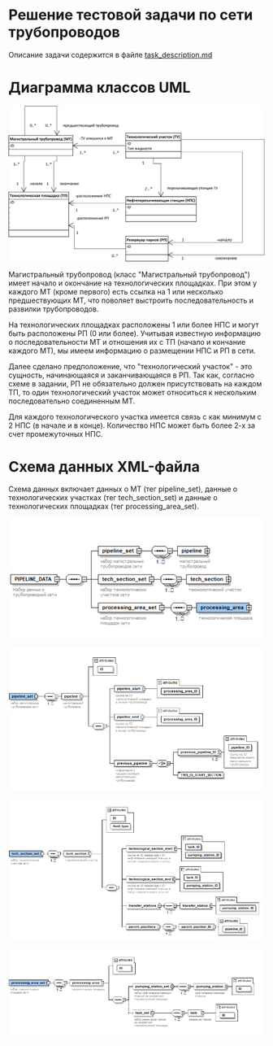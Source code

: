 Решение тестовой задачи по сети трубопроводов
==============================================

Описание задачи содержится в файле [task_description.md](task_description.md)

# Диаграмма классов UML
![Диаграмма классов UML](/source/pipeline.png)

Магистральный трубопровод (класс "Магистральный трубопровод") имеет начало и окончание на технологических площадках. При этом у каждого МТ (кроме первого) есть ссылка на 1 или несколько предшествующих МТ, что поволяет выстроить последовательность и развилки трубопроводов.

На технологических площадках расположены 1 или более НПС и могут быть расположены РП (0 или более). Учитывая известную информацию о последовательности МТ и отношения их с ТП (начало и кончание каждого МТ), мы имеем информацию о размещении НПС и РП в сети.

Далее сделано предположение, что "технологический участок" - это сущность, начинающаяся и заканчивающаяся в РП. Так как, согласно схеме в задании, РП не обязательно должен присутствовать на каждом ТП, то один технологический участок может относиться к нескольким последовательно соединенным МТ.

Для каждого технологического участка имеется связь с как минимум с 2 НПС (в начале и в конце). Количество НПС может быть более 2-х за счет промежуточных НПС.

# Схема данных XML-файла

Схема данных включает данных о МТ (тег pipeline_set), данные о технологических участках (тег tech_section_set) и данные о технологических площадках (тег processing_area_set).

![Схема данных верхнего уровня](/source/pipeline_data.png)

![Структура тега pipeline_set](/source/pipeline_set.png)

![Структура тега tech_section_set](/source/tech_section_set.png)

![Структура тега processing_area_set](/source/processing_area_set.png)
